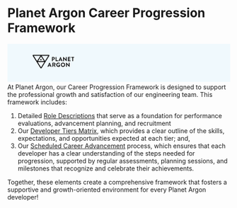 # Planet Argon Career Progression Framework

![Planet Argon logo in colo](assets/planetargonbanner.png) At Planet Argon, our Career Progression Framework is designed to support the professional growth and satisfaction of our engineering team. This framework includes:

01. Detailed [Role Descriptions](01.RoleDescriptions.md) that serve as a foundation for performance evaluations, advancement planning, and recruitment 
02. Our [Developer Tiers Matrix](02.DeveloperTiersMatrix.md), which provides a clear outline of the skills, expectations, and opportunities expected at each tier; and,
03. Our [Scheduled Career Advancement](03.CareerAdvancement.md) process, which ensures that each developer has a clear understanding of the steps needed for progression, supported by regular assessments, planning sessions, and milestones that recognize and celebrate their achievements.

Together, these elements create a comprehensive framework that fosters a supportive and growth-oriented environment for every Planet Argon developer!